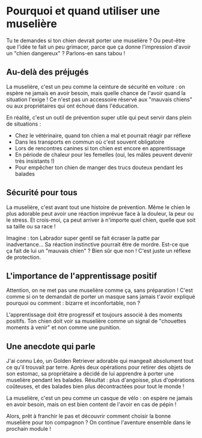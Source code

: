 # Pourquoi et quand utiliser une muselière

Tu te demandes si ton chien devrait porter une muselière ? Ou peut-être que l'idée te fait un peu grimacer, parce que ça donne l'impression d'avoir un "chien dangereux" ? Parlons-en sans tabou !

## Au-delà des préjugés

La muselière, c'est un peu comme la ceinture de sécurité en voiture : on espère ne jamais en avoir besoin, mais quelle chance de l'avoir quand la situation l'exige ! Ce n'est pas un accessoire réservé aux "mauvais chiens" ou aux propriétaires qui ont échoué dans l'éducation.

En réalité, c'est un outil de prévention super utile qui peut servir dans plein de situations :
- Chez le vétérinaire, quand ton chien a mal et pourrait réagir par réflexe
- Dans les transports en commun où c'est souvent obligatoire
- Lors de rencontres canines si ton chien est encore en apprentissage
- En période de chaleur pour les femelles (oui, les mâles peuvent devenir très insistants !)
- Pour empêcher ton chien de manger des trucs douteux pendant les balades

## Sécurité pour tous

La muselière, c'est avant tout une histoire de prévention. Même le chien le plus adorable peut avoir une réaction imprévue face à la douleur, la peur ou le stress. Et crois-moi, ça peut arriver à n'importe quel chien, quelle que soit sa taille ou sa race !

Imagine : ton Labrador super gentil se fait écraser la patte par inadvertance... Sa réaction instinctive pourrait être de mordre. Est-ce que ça fait de lui un "mauvais chien" ? Bien sûr que non ! C'est juste un réflexe de protection.

## L'importance de l'apprentissage positif

Attention, on ne met pas une muselière comme ça, sans préparation ! C'est comme si on te demandait de porter un masque sans jamais t'avoir expliqué pourquoi ou comment : bizarre et inconfortable, non ?

L'apprentissage doit être progressif et toujours associé à des moments positifs. Ton chien doit voir sa muselière comme un signal de "chouettes moments à venir" et non comme une punition.

## Une anecdote qui parle

J'ai connu Léo, un Golden Retriever adorable qui mangeait absolument tout ce qu'il trouvait par terre. Après deux opérations pour retirer des objets de son estomac, sa propriétaire a décidé de lui apprendre à porter une muselière pendant les balades. Résultat : plus d'angoisse, plus d'opérations coûteuses, et des balades bien plus décontractées pour tout le monde !

La muselière, c'est un peu comme un casque de vélo : on espère ne jamais en avoir besoin, mais on est bien content de l'avoir en cas de pépin !

Alors, prêt à franchir le pas et découvrir comment choisir la bonne muselière pour ton compagnon ? On continue l'aventure ensemble dans le prochain module ! 